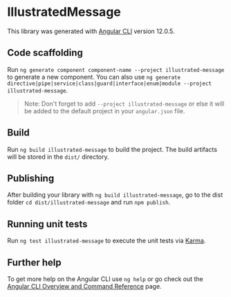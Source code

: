 # IllustratedMessage

This library was generated with [Angular CLI](https://github.com/angular/angular-cli) version 12.0.5.

## Code scaffolding

Run `ng generate component component-name --project illustrated-message` to generate a new component. You can also use `ng generate directive|pipe|service|class|guard|interface|enum|module --project illustrated-message`.

> Note: Don't forget to add `--project illustrated-message` or else it will be added to the default project in your `angular.json` file.

## Build

Run `ng build illustrated-message` to build the project. The build artifacts will be stored in the `dist/` directory.

## Publishing

After building your library with `ng build illustrated-message`, go to the dist folder `cd dist/illustrated-message` and run `npm publish`.

## Running unit tests

Run `ng test illustrated-message` to execute the unit tests via [Karma](https://karma-runner.github.io).

## Further help

To get more help on the Angular CLI use `ng help` or go check out the [Angular CLI Overview and Command Reference](https://angular.io/cli) page.
